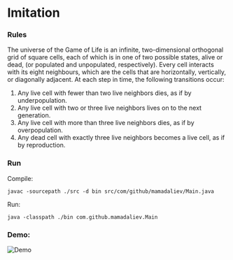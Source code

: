 # Imitation

### Rules
The universe of the Game of Life is an infinite, two-dimensional orthogonal grid of square cells, each of which is in one of two possible states, alive or dead, (or populated and unpopulated, respectively). Every cell interacts with its eight neighbours, which are the cells that are horizontally, vertically, or diagonally adjacent. At each step in time, the following transitions occur:

1. Any live cell with fewer than two live neighbors dies, as if by underpopulation.
2. Any live cell with two or three live neighbors lives on to the next generation.
3. Any live cell with more than three live neighbors dies, as if by overpopulation.
4. Any dead cell with exactly three live neighbors becomes a live cell, as if by reproduction.

### Run
Compile:

    javac -sourcepath ./src -d bin src/com/github/mamadaliev/Main.java


Run:

    java -classpath ./bin com.github.mamadaliev.Main

### Demo:
![Demo](https://octodex.github.com/images/tentocats.jpg)
